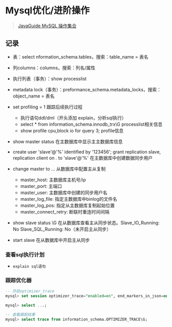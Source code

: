 # Mysql优化/进阶操作

> [JavaGuide MySQL 操作集合](https://github.com/Snailclimb/JavaGuide/blob/main/docs/database/mysql/a-thousand-lines-of-mysql-study-notes.md)

## 记录

- 表：select nformation_schema.tables，搜索：table_name = 表名

- 列columns：columns，搜索：列名/属性

- 执行列表（事务）：show processlist

- metadata lock（事务）：preformance_schema.metadata_locks，搜索：object_name = 表名

- set profiling = 1 跟踪后续执行过程
    - 执行语句ddl/dml（开头添加 explain，分析sql执行）
    - select * from information_schema.innodb_trx\G processlist相关信息
    - show profile cpu,block io for query 3; profile信息
- show master status 在主数据库中显示主主数据库信息

- create user 'slave'@'%' identified by '123456'; grant replication slave, replication client on *.* to 'slave'@'%' 在主数据库中创建数据同步用户

- change master to ... 从数据库中配置主从复制
    - master_host: 主数据库主机号/ip
    - master_port: 主端口
    - master_user: 主数据库中创建的同步用户名
    - master_log_file: 指定主数据库中binlog的文件名
    - master_log_pos: 指定从主数据库复制起始位置
    - master_connect_retry: 断联时重连时间间隔

- show slave status \G 在从数据库查看主从同步状态。Slave_IO_Running: No Slave_SQL_Running: No（未开启主从同步）

- start slave 在从数据库中开启主从同步
  
### 查看sql执行计划

- `explain sql语句`

### 跟踪优化器

```sql
-- 开启optimizer_trace
mysql> set session optimizer_trace="enabled=on", end_markers_in_json=on;

mysql> select ...;

-- 查看跟踪结果
mysql> select trace from information_schema.OPTIMIZER_TRACE\G;
```